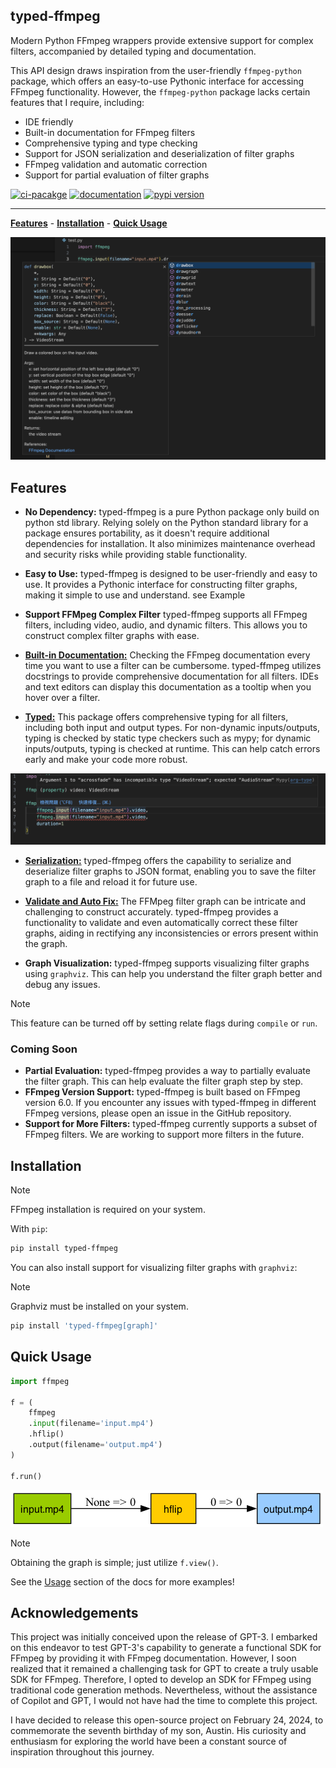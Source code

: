 ## typed-ffmpeg

Modern Python FFmpeg wrappers provide extensive support for complex filters, accompanied by detailed typing and documentation.

This API design draws inspiration from the user-friendly `ffmpeg-python` package, which offers an easy-to-use Pythonic interface for accessing FFmpeg functionality. However, the `ffmpeg-python` package lacks certain features that I require, including:

- IDE friendly
- Built-in documentation for FFmpeg filters
- Comprehensive typing and type checking
- Support for JSON serialization and deserialization of filter graphs
- FFmpeg validation and automatic correction
- Support for partial evaluation of filter graphs

[![ci-pacakge](https://github.com/livingbio/typed-ffmpeg/actions/workflows/ci-package.yml/badge.svg)](https://github.com/livingbio/typed-ffmpeg/actions?query=workflow%3Aci)
[![documentation](https://img.shields.io/badge/docs-mkdocs%20material-blue.svg?style=flat)](https://livingbio.github.io/typed-ffmpeg/)
[![pypi version](https://img.shields.io/pypi/v/typed-ffmpeg.svg)](https://pypi.org/project/typed-ffmpeg/)

---

**[Features](#features)** - **[Installation](#installation)** - **[Quick Usage](#quick-usage)**

![typed-ffmpeg](https://raw.githubusercontent.com/livingbio/typed-ffmpeg/main/docs/media/autocomplete.png)

## Features
- **No Dependency:**
  typed-ffmpeg is a pure Python package only build on python std library. Relying solely on the Python standard library for a package ensures portability, as it doesn't require additional dependencies for installation. It also minimizes maintenance overhead and security risks while providing stable functionality.

- **Easy to Use:**
  typed-ffmpeg is designed to be user-friendly and easy to use. It provides a Pythonic interface for constructing filter graphs, making it simple to use and understand.
  see Example

- **Support FFMpeg Complex Filter**
  typed-ffmpeg supports all FFmpeg filters, including video, audio, and dynamic filters. This allows you to construct complex filter graphs with ease.

- [**Built-in Documentation:**](https://livingbio.github.io/typed-ffmpeg/usage/doc/)
  Checking the FFmpeg documentation every time you want to use a filter can be cumbersome. typed-ffmpeg utilizes docstrings to provide comprehensive documentation for all filters. IDEs and text editors can display this documentation as a tooltip when you hover over a filter.

- [**Typed:**](https://livingbio.github.io/typed-ffmpeg/usage/typed/)
  This package offers comprehensive typing for all filters, including both input and output types. For non-dynamic inputs/outputs, typing is checked by static type checkers such as mypy; for dynamic inputs/outputs, typing is checked at runtime. This can help catch errors early and make your code more robust.

![typed-ffmpeg](https://raw.githubusercontent.com/livingbio/typed-ffmpeg/main/docs/media/typed.png)


- [**Serialization:**](https://livingbio.github.io/typed-ffmpeg/usage/serialize/)
  typed-ffmpeg offers the capability to serialize and deserialize filter graphs to JSON format, enabling you to save the filter graph to a file and reload it for future use.

- [**Validate and Auto Fix:**](https://livingbio.github.io/typed-ffmpeg/usage/validate/)
  The FFMpeg filter graph can be intricate and challenging to construct accurately. typed-ffmpeg provides a functionality to validate and even automatically correct these filter graphs, aiding in rectifying any inconsistencies or errors present within the graph.

- **Graph Visualization:**
  typed-ffmpeg supports visualizing filter graphs using `graphviz`. This can help you understand the filter graph better and debug any issues.


> [!Note]
This feature can be turned off by setting relate flags during `compile` or `run`.

### Coming Soon
- **Partial Evaluation:**
  typed-ffmpeg provides a way to partially evaluate the filter graph. This can help evaluate the filter graph step by step.
- **FFmpeg Version Support:**
  typed-ffmpeg is built based on FFmpeg version 6.0. If you encounter any issues with typed-ffmpeg in different FFmpeg versions, please open an issue in the GitHub repository.
- **Support for More Filters:**
  typed-ffmpeg currently supports a subset of FFmpeg filters. We are working to support more filters in the future.


## Installation

> [!Note]
FFmpeg installation is required on your system.

With `pip`:

```bash
pip install typed-ffmpeg
```

You can also install support for visualizing filter graphs with `graphviz`:

> [!Note]
Graphviz must be installed on your system.

```bash
pip install 'typed-ffmpeg[graph]'
```


## Quick Usage

```python
import ffmpeg

f = (
    ffmpeg
    .input(filename='input.mp4')
    .hflip()
    .output(filename='output.mp4')
)

f.run()
```
![quickstart](https://raw.githubusercontent.com/livingbio/typed-ffmpeg/main/docs/media/quickstart.png)

> [!NOTE]
Obtaining the graph is simple; just utilize `f.view()`.

See the [Usage](https://mkdocstrings.github.io/usage) section of the docs for more examples!

## Acknowledgements

This project was initially conceived upon the release of GPT-3. I embarked on this endeavor to test GPT-3's capability to generate a functional SDK for FFmpeg by providing it with FFmpeg documentation. However, I soon realized that it remained a challenging task for GPT to create a truly usable SDK for FFmpeg. Therefore, I opted to develop an SDK for FFmpeg using traditional code generation methods. Nevertheless, without the assistance of Copilot and GPT, I would not have had the time to complete this project.

I have decided to release this open-source project on February 24, 2024, to commemorate the seventh birthday of my son, Austin. His curiosity and enthusiasm for exploring the world have been a constant source of inspiration throughout this journey.
